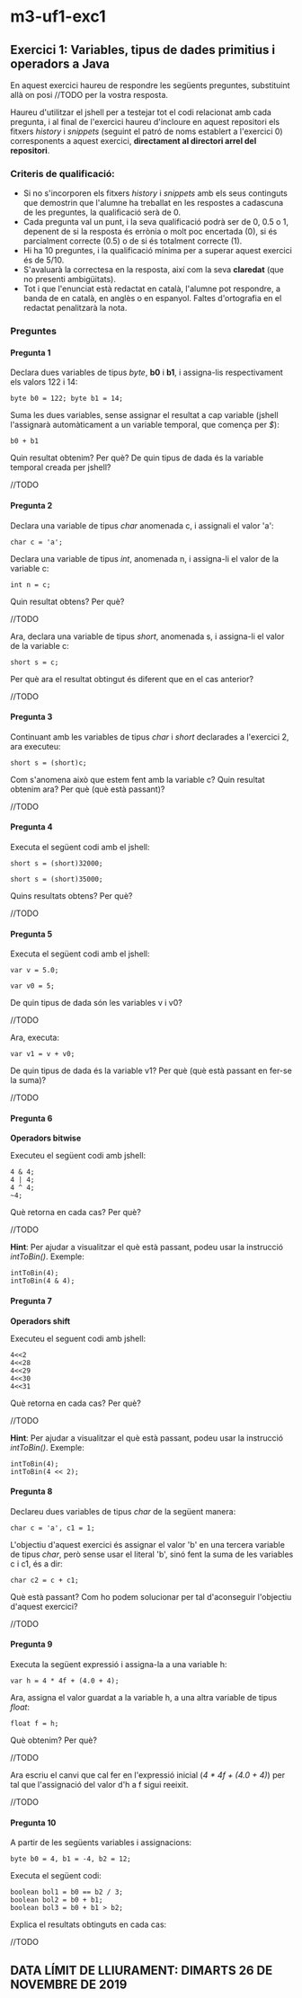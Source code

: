 # m3-uf1-exc1
## Exercici 1: Variables, tipus de dades primitius i operadors a Java

En aquest exercici haureu de respondre les següents preguntes, substituint allà on posi //TODO per la vostra resposta.

Haureu d'utilitzar el jshell per a testejar tot el codi relacionat amb cada pregunta, i al final de l'exercici haureu d'incloure en aquest repositori els fitxers _history_ i _snippets_ (seguint el patró de noms establert a l'exercici 0) corresponents a aquest exercici, **directament al directori arrel del repositori**.

### Criteris de qualificació:
* Si no s'incorporen els fitxers _history_ i _snippets_ amb els seus continguts que demostrin que l'alumne ha treballat en les respostes a cadascuna de les preguntes, la qualificació serà de 0.
* Cada pregunta val un punt, i la seva qualificació podrà ser de 0, 0.5 o 1, depenent de si la resposta és errònia o molt poc encertada (0), si és parcialment correcte (0.5) o de si és totalment correcte (1).
* Hi ha 10 preguntes, i la qualificació mínima per a superar aquest exercici és de 5/10.
* S'avaluarà la correctesa en la resposta, així com la seva **claredat** (que no presenti ambigüitats).
* Tot i que l'enunciat està redactat en català, l'alumne pot respondre, a banda de en català, en anglès o en espanyol. Faltes d'ortografia en el redactat penalitzarà la nota.

### Preguntes

#### Pregunta 1

Declara dues variables de tipus _byte_, **b0** i **b1**, i assigna-lis respectivament els valors 122 i 14:
```
byte b0 = 122; byte b1 = 14;
```

Suma les dues variables, sense assignar el resultat a cap variable (jshell l'assignarà automàticament a un variable temporal, que comença per _$_):
```
b0 + b1
```
Quin resultat obtenim? Per què? De quin tipus de dada és la variable temporal creada per jshell?

//TODO

#### Pregunta 2

Declara una variable de tipus _char_ anomenada c, i assignali el valor 'a':
```
char c = 'a';
```
Declara una variable de tipus _int_, anomenada n, i assigna-li el valor de la variable c:
```
int n = c;
```
Quin resultat obtens? Per què?

//TODO

Ara, declara una variable de tipus _short_, anomenada s, i assigna-li el valor de la variable c:
```
short s = c;
```
Per què ara el resultat obtingut és diferent que en el cas anterior?

//TODO

#### Pregunta 3

Continuant amb les variables de tipus _char_ i _short_ declarades a l'exercici 2, ara executeu:
```
short s = (short)c;
```
Com s'anomena això que estem fent amb la variable c? Quin resultat obtenim ara? Per què (què està passant)?

//TODO


#### Pregunta 4

Executa el següent codi amb el jshell:
```
short s = (short)32000;
```

```
short s = (short)35000;
```

Quins resultats obtens? Per què?

//TODO

#### Pregunta 5

Executa el següent codi amb el jshell:
```
var v = 5.0;
```

```
var v0 = 5;
```

De quin tipus de dada són les variables v i v0?

//TODO

Ara, executa:
```
var v1 = v + v0;
```

De quin tipus de dada és la variable v1? Per què (què està passant en fer-se la suma)?

//TODO

#### Pregunta 6

**Operadors bitwise**

Executeu el següent codi amb jshell:

```
4 & 4;
4 | 4;
4 ^ 4;
~4;
```

Què retorna en cada cas? Per què?

//TODO

**Hint**: Per ajudar a visualitzar el què està passant, podeu usar la instrucció _intToBin()_. Exemple:
```
intToBin(4);
intToBin(4 & 4);
```

#### Pregunta 7

**Operadors shift**

Executeu el seguent codi amb jshell:

```
4<<2
4<<28
4<<29
4<<30
4<<31
```

Què retorna en cada cas? Per què?

//TODO

**Hint**: Per ajudar a visualitzar el què està passant, podeu usar la instrucció _intToBin()_. Exemple:
```
intToBin(4);
intToBin(4 << 2);
```

#### Pregunta 8

Declareu dues variables de tipus _char_ de la següent manera:
```
char c = 'a', c1 = 1;
```

L'objectiu d'aquest exercici és assignar el valor 'b' en una tercera variable de tipus _char_, però sense usar el literal 'b', sinó fent la suma de les variables c i c1, és a dir:
```
char c2 = c + c1;
```

Què està passant? Com ho podem solucionar per tal d'aconseguir l'objectiu d'aquest exercici?

//TODO

#### Pregunta 9

Executa la següent expressió i assigna-la a una variable h:
```
var h = 4 * 4f + (4.0 + 4);
```

Ara, assigna el valor guardat a la variable h, a una altra variable de tipus _float_:
```
float f = h;
```

Què obtenim? Per què?

//TODO

Ara escriu el canvi que cal fer en l'expressió inicial (_4 * 4f + (4.0 + 4)_) per tal que l'assignació del valor d'h a f sigui reeixit.

//TODO

#### Pregunta 10

A partir de les següents variables i assignacions:
```
byte b0 = 4, b1 = -4, b2 = 12;
```

Executa el següent codi:
```
boolean bol1 = b0 == b2 / 3;
boolean bol2 = b0 + b1;
boolean bol3 = b0 + b1 > b2;
```

Explica el resultats obtinguts en cada cas:

//TODO

## DATA LÍMIT DE LLIURAMENT: DIMARTS 26 DE NOVEMBRE DE 2019
